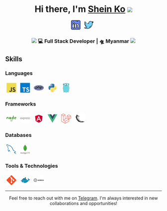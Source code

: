 <div align="center">
   <h1>Hi there, I'm <a href="https://sheinko.space">Shein Ko</a> <img src="https://media.giphy.com/media/hvRJCLFzcasrR4ia7z/giphy.gif" width="25px"> </h1>
</div>

<p align='center'>
  <a href="https://linkedin.com/in/sheinko557"><img height="30" src="./assets/images/linkedin.png"></a>&nbsp;&nbsp;
  <a href="https://twitter.com/sheinko557"><img height="30" src="./assets/images/twitter.png"></a>&nbsp;&nbsp;
</p>

<div align="center">
<h3><img src="https://media.giphy.com/media/WUlplcMpOCEmTGBtBW/giphy.gif" width="30"> 💻 Full Stack Developer | 🛸 Myanmar <img src="https://media.giphy.com/media/WUlplcMpOCEmTGBtBW/giphy.gif" width="30"></h3>
</div>

## Skills

### Languages

<p>
<img src="./assets/svg/js.svg" alt="js" style="vertical-align:top; margin:4px;width:32px;">
<img src="./assets/svg/ts.svg" alt="ts" style="vertical-align:top; margin:4px;width:32px;">
<img src="./assets/svg/php.svg" alt="php" style="vertical-align:top; margin:4px;width:32px;">
<img src="./assets/svg/python.svg" alt="python" style="vertical-align:top; margin:4px;width:32px;">
<img src="./assets/svg/golang.svg" alt="golang" style="vertical-align:top; margin:4px;width:32px;">
</p>

### Frameworks

<p>
<img src="./assets/svg/nodejs.svg" alt="nodejs" style="vertical-align:top; margin:4px;width:32px;">
<img src="./assets/svg/expressjs.svg" alt="expressjs" style="vertical-align:top; margin:4px;width:32px;">
<img src="./assets/svg/angular.svg" alt="angular" style="vertical-align:top; margin:4px;width:32px;">
<img src="./assets/svg/vue.svg" alt="vue" style="vertical-align:top; margin:4px;width:32px;">
<img src="./assets/svg/laravel.svg" alt="laravel" style="vertical-align:top; margin:4px;width:32px;">
<img src="./assets/svg/flask.svg" alt="flask" style="vertical-align:top; margin:4px;width:32px;">
</p>

### Databases

<p>
<img src="./assets/svg/mysql.svg" alt="mysql" style="vertical-align:top; margin:4px;width:32px;">
<img src="./assets/svg/mongodb.svg" alt="mongodb" style="vertical-align:top; margin:4px;width:32px;">
</p>

### Tools & Technologies

<p>
<img src="./assets/svg/git.svg" alt="git" style="vertical-align:top; margin:4px;width:32px;">
<img src="./assets/svg/docker.svg" alt="docker" style="vertical-align:top; margin:4px;width:32px;">
<img src="./assets/svg/socketio.svg" alt="socketio" style="vertical-align:top; margin:4px;width:32px;">
</p>

---

<div align="center">
<p>Feel free to reach out with me on <a href="https://t.me/errorx500">Telegram</a>. I'm always interested in new collaborations and opportunities!</p>
</div>
